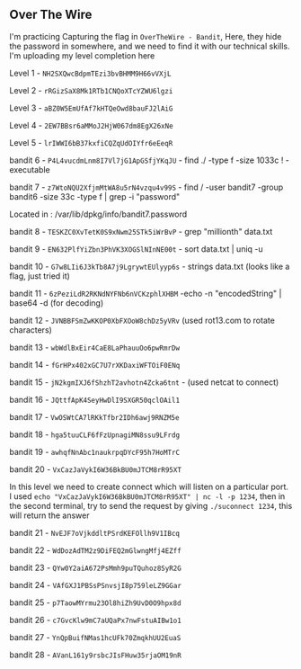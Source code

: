 ## Over The Wire

I'm practicing Capturing the flag in `OverTheWire - Bandit`, Here, they hide 
the password in somewhere, and we need to find it with 
our technical skills. I'm uploading my level completion here

Level 1 - `NH2SXQwcBdpmTEzi3bvBHMM9H66vVXjL`

Level 2 - `rRGizSaX8Mk1RTb1CNQoXTcYZWU6lgzi`

Level 3 - `aBZ0W5EmUfAf7kHTQeOwd8bauFJ2lAiG`

Level 4 - `2EW7BBsr6aMMoJ2HjW067dm8EgX26xNe`

Level 5 - `lrIWWI6bB37kxfiCQZqUdOIYfr6eEeqR`

bandit 6 - `P4L4vucdmLnm8I7Vl7jG1ApGSfjYKqJU` - find ./ -type f -size 1033c ! -executable

bandit 7 - `z7WtoNQU2XfjmMtWA8u5rN4vzqu4v99S` - find / -user bandit7 -group bandit6 -size 33c -type f | grep -i "password" 

Located in : /var/lib/dpkg/info/bandit7.password 

bandit 8 - `TESKZC0XvTetK0S9xNwm25STk5iWrBvP` - grep "millionth" data.txt

bandit 9 - `EN632PlfYiZbn3PhVK3XOGSlNInNE00t` - sort data.txt | uniq -u

bandit 10 - `G7w8LIi6J3kTb8A7j9LgrywtEUlyyp6s` - strings data.txt (looks like a flag, just tried it)

bandit 11 - `6zPeziLdR2RKNdNYFNb6nVCKzphlXHBM` -echo -n "encodedString" | base64 -d (for decoding)

bandit 12 - `JVNBBFSmZwKKOP0XbFXOoW8chDz5yVRv` (used rot13.com to rotate characters)

bandit 13 - `wbWdlBxEir4CaE8LaPhauuOo6pwRmrDw`

bandit 14 - `fGrHPx402xGC7U7rXKDaxiWFTOiF0ENq`

bandit 15 - `jN2kgmIXJ6fShzhT2avhotn4Zcka6tnt` - (used netcat to connect)

bandit 16 - `JQttfApK4SeyHwDlI9SXGR50qclOAil1` 

bandit 17 - `VwOSWtCA7lRKkTfbr2IDh6awj9RNZM5e`

bandit 18 - `hga5tuuCLF6fFzUpnagiMN8ssu9LFrdg`

bandit 19 - `awhqfNnAbc1naukrpqDYcF95h7HoMTrC`

bandit 20 - `VxCazJaVykI6W36BkBU0mJTCM8rR95XT`

In this level we need to create connect which will listen on a particular port. I used `echo "VxCazJaVykI6W36BkBU0mJTCM8rR95XT" | nc -l -p 1234`, then in the second terminal, try to send the request by giving `./suconnect 1234`, this will return the answer

bandit 21 - `NvEJF7oVjkddltPSrdKEFOllh9V1IBcq` 

bandit 22 - `WdDozAdTM2z9DiFEQ2mGlwngMfj4EZff`

bandit 23 - `QYw0Y2aiA672PsMmh9puTQuhoz8SyR2G`

bandit 24 - `VAfGXJ1PBSsPSnvsjI8p759leLZ9GGar`

bandit 25 - `p7TaowMYrmu23Ol8hiZh9UvD0O9hpx8d`

bandit 26 - `c7GvcKlw9mC7aUQaPx7nwFstuAIBw1o1`

bandit 27 - `YnQpBuifNMas1hcUFk70ZmqkhUU2EuaS`

bandit 28 - `AVanL161y9rsbcJIsFHuw35rjaOM19nR`
